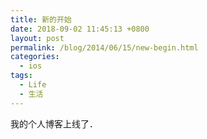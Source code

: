 ```yaml
---
title: 新的开始
date: 2018-09-02 11:45:13 +0800
layout: post
permalink: /blog/2014/06/15/new-begin.html
categories:
  - ios
tags:
  - Life
  - 生活
---
```

我的个人博客上线了．